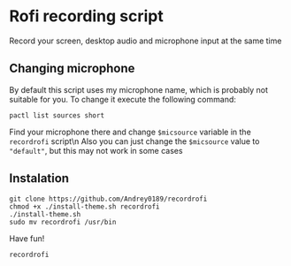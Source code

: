 # Rofi recording script
Record your screen, desktop audio and microphone input at the same time

## Changing microphone
By default this script uses my microphone name, which is probably not suitable for you. To change it execute the following command:
```
pactl list sources short
```
Find your microphone there and change `$micsource` variable in the `recordrofi` script\n
Also you can just change the `$micsource` value to `"default"`, but this may not work in some cases

## Instalation
```
git clone https://github.com/Andrey0189/recordrofi
chmod +x ./install-theme.sh recordrofi
./install-theme.sh
sudo mv recordrofi /usr/bin
```
Have fun!
```
recordrofi
```
